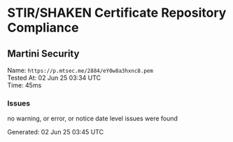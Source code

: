 # STIR/SHAKEN Certificate Repository Compliance

## Martini Security

Name: `https://p.mtsec.me/2884/eY0w8a3hxnc8.pem`\
Tested At: 02 Jun 25 03:34 UTC\
Time: 45ms

### Issues

no warning, or error, or notice date level issues were found

Generated: 02 Jun 25 03:45 UTC